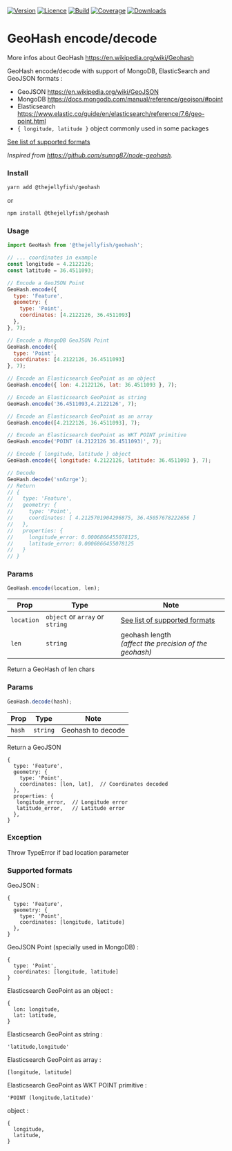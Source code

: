 [![Version](https://img.shields.io/npm/v/@thejellyfish/geohash)](https://www.npmjs.com/package/@thejellyfish/geohash)
[![Licence](https://img.shields.io/npm/l/@thejellyfish/geohash)](https://en.wikipedia.org/wiki/ISC_license)
[![Build](https://img.shields.io/travis/thejellyfish/geohash)](https://travis-ci.org/github/thejellyfish/geohash)
[![Coverage](https://img.shields.io/codecov/c/github/thejellyfish/geohash)](https://codecov.io/gh/thejellyfish/geohash)
[![Downloads](https://img.shields.io/npm/dt/@thejellyfish/geohash)](https://www.npmjs.com/package/@thejellyfish/geohash)

# GeoHash encode/decode

More infos about GeoHash https://en.wikipedia.org/wiki/Geohash   

GeoHash encode/decode with support of MongoDB, ElasticSearch and GeoJSON formats :

- GeoJSON https://en.wikipedia.org/wiki/GeoJSON
- MongoDB https://docs.mongodb.com/manual/reference/geojson/#point   
- Elasticsearch https://www.elastic.co/guide/en/elasticsearch/reference/7.6/geo-point.html
- `{ longitude, latitude }` object commonly used in some packages

[See list of supported formats](#supported-formats)

_Inspired from https://github.com/sunng87/node-geohash._  


### Install
```bash
yarn add @thejellyfish/geohash
```
or
```bash
npm install @thejellyfish/geohash
```
### Usage
```javascript
import GeoHash from '@thejellyfish/geohash';

// ... coordinates in example
const longitude = 4.2122126;
const latitude = 36.4511093;

// Encode a GeoJSON Point
GeoHash.encode({
  type: 'Feature',
  geometry: {
    type: 'Point',
    coordinates: [4.2122126, 36.4511093]
  },
}, 7);

// Encode a MongoDB GeoJSON Point
GeoHash.encode({
  type: 'Point',
  coordinates: [4.2122126, 36.4511093]
}, 7);

// Encode an Elasticsearch GeoPoint as an object
GeoHash.encode({ lon: 4.2122126, lat: 36.4511093 }, 7);

// Encode an Elasticsearch GeoPoint as string
GeoHash.encode('36.4511093,4.2122126', 7);

// Encode an Elasticsearch GeoPoint as an array
GeoHash.encode([4.2122126, 36.4511093], 7);

// Encode an Elasticsearch GeoPoint as WKT POINT primitive
GeoHash.encode('POINT (4.2122126 36.4511093)', 7);

// Encode { longitude, latitude } object
GeoHash.encode({ longitude: 4.2122126, latitude: 36.4511093 }, 7);

// Decode
GeoHash.decode('sn6zrge');
// Return 
// {
//   type: 'Feature',
//   geometry: {
//     type: 'Point',
//     coordinates: [ 4.2125701904296875, 36.45057678222656 ]
//   },
//   properties: {
//     longitude_error: 0.0006866455078125,
//     latitude_error: 0.0006866455078125
//   }
// }

```
### Params

```javascript
GeoHash.encode(location, len);
```

| Prop       | Type                            |  Note                                                               |
|------------|---------------------------------|---------------------------------------------------------------------|
| `location` | `object` or `array` or `string` | [See list of supported formats](#supported-formats)                 |
| `len`      | `string`                        | geohash length<br >_(affect the precision of the geohash)_|

Return a GeoHash of len chars

### Params

```javascript
GeoHash.decode(hash); 
```

| Prop   | Type     |  Note             |
|--------|----------|-------------------|
| `hash` | `string` | Geohash to decode |


Return a GeoJSON

```
{
  type: 'Feature',
  geometry: {
    type: 'Point',
    coordinates: [lon, lat],  // Coordinates decoded
  },
  properties: {
   longitude_error,  // Longitude error 
   latitude_error,   // Latitude error
  },
}
```

### Exception

Throw TypeError if bad location parameter

### <a name="supported-formats"></a>Supported formats

GeoJSON :
```
{
  type: 'Feature',
  geometry: {
    type: 'Point',
    coordinates: [longitude, latitude]
  },
}
```
   
GeoJSON Point (specially used in MongoDB) :
```
{
  type: 'Point',
  coordinates: [longitude, latitude]
}
```
    
Elasticsearch GeoPoint as an object :
```
{
  lon: longitude,
  lat: latitude,
}
```
   
Elasticsearch GeoPoint as string :
```
'latitude,longitude'
```
   
Elasticsearch GeoPoint as array :
```
[longitude, latitude]
```
   
Elasticsearch GeoPoint as WKT POINT primitive :
```
'POINT (longitude,latitude)'
```
   
object :
```
{
  longitude,
  latitude,
}
```
